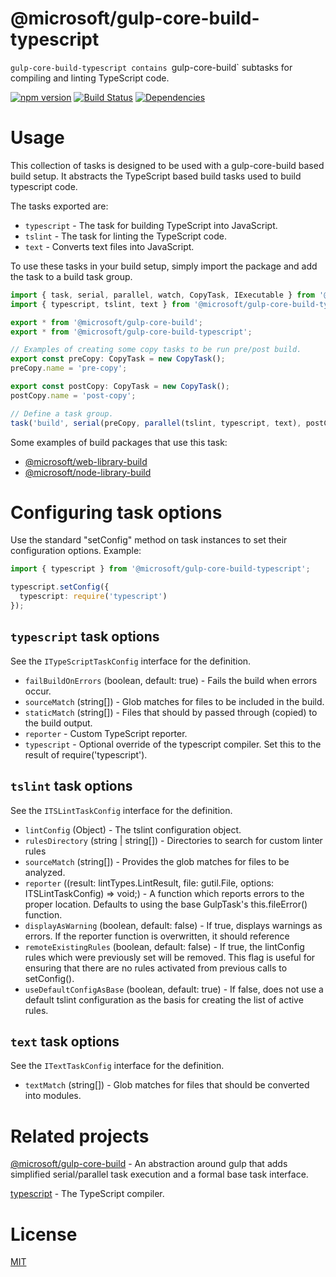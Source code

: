 # @microsoft/gulp-core-build-typescript

`gulp-core-build-typescript contains `gulp-core-build` subtasks for compiling and linting TypeScript code.

[![npm version](https://badge.fury.io/js/%40microsoft%2Fgulp-core-build-typescript.svg)](https://badge.fury.io/js/%40microsoft%2Fgulp-core-build-typescript)
[![Build Status](https://travis-ci.org/Microsoft/gulp-core-build-typescript.svg?branch=master)](https://travis-ci.org/Microsoft/gulp-core-build-typescript)
[![Dependencies](https://david-dm.org/Microsoft/gulp-core-build-typescript.svg)](https://david-dm.org/Microsoft/gulp-core-build-typescript)

# Usage

This collection of tasks is designed to be used with a gulp-core-build based build setup. It abstracts the TypeScript based build tasks used to build typescript code.

The tasks exported are:

* `typescript` - The task for building TypeScript into JavaScript.
* `tslint` - The task for linting the TypeScript code.
* `text` - Converts text files into JavaScript.

To use these tasks in your build setup, simply import the package and add the task to a build task group.

```typescript
import { task, serial, parallel, watch, CopyTask, IExecutable } from '@microsoft/gulp-core-build';
import { typescript, tslint, text } from '@microsoft/gulp-core-build-typescript';

export * from '@microsoft/gulp-core-build';
export * from '@microsoft/gulp-core-build-typescript';

// Examples of creating some copy tasks to be run pre/post build.
export const preCopy: CopyTask = new CopyTask();
preCopy.name = 'pre-copy';

export const postCopy: CopyTask = new CopyTask();
postCopy.name = 'post-copy';

// Define a task group.
task('build', serial(preCopy, parallel(tslint, typescript, text), postCopy));
```

Some examples of build packages that use this task:

* [@microsoft/web-library-build](https://github.com/Microsoft/web-library-build)
* [@microsoft/node-library-build](https://github.com/Microsoft/node-library-build)

# Configuring task options

Use the standard "setConfig" method on task instances to set their configuration options. Example:

```typescript
import { typescript } from '@microsoft/gulp-core-build-typescript';

typescript.setConfig({
  typescript: require('typescript')
});
```

## `typescript` task options

See the `ITypeScriptTaskConfig` interface for the definition.

* `failBuildOnErrors` (boolean, default: true) - Fails the build when errors occur.
* `sourceMatch` (string[]) - Glob matches for files to be included in the build.
* `staticMatch` (string[]) - Files that should by passed through (copied) to the build output.
* `reporter` - Custom TypeScript reporter.
* `typescript` - Optional override of the typescript compiler. Set this to the result of require('typescript').

## `tslint` task options

See the `ITSLintTaskConfig` interface for the definition.

* `lintConfig` (Object) - The tslint configuration object.
* `rulesDirectory` (string | string[]) - Directories to search for custom linter rules
* `sourceMatch` (string[]) - Provides the glob matches for files to be analyzed.
* `reporter` ((result: lintTypes.LintResult, file: gutil.File, options: ITSLintTaskConfig) => void;) - A function which reports errors to the proper location. Defaults to using the base GulpTask's this.fileError() function.
* `displayAsWarning` (boolean, default: false) - If true, displays warnings as errors. If the reporter function is overwritten, it should reference
* `remoteExistingRules` (boolean, default: false) - If true, the lintConfig rules which were previously set will be removed. This flag is useful for ensuring that there are no rules activated from previous calls to setConfig().
* `useDefaultConfigAsBase` (boolean, default: true) - If false, does not use a default tslint configuration as the basis for creating the list of active rules.

## `text` task options

See the `ITextTaskConfig` interface for the definition.

* `textMatch` (string[]) - Glob matches for files that should be converted into modules.

# Related projects

[@microsoft/gulp-core-build](https://github.com/Microsoft/gulp-core-build) - An abstraction around gulp that adds simplified serial/parallel task execution and a formal base task interface.

[typescript](https://github.com/Microsoft/typescript) - The TypeScript compiler.

# License

[MIT](https://github.com/Microsoft/gulp-core-build-typescript/blob/master/LICENSE)
